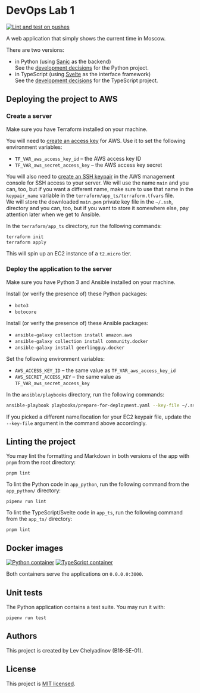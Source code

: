 # DevOps Lab 1

[![Lint and test on pushes](https://github.com/illright/devops/actions/workflows/lint-test-on-push.yaml/badge.svg)](https://github.com/illright/devops/actions/workflows/lint-test-on-push.yaml)

A web application that simply shows the current time in Moscow.

There are two versions:

- in Python (using [Sanic](https://sanicframework.org/) as the backend)  
  See the [development decisions](./app_python/PYTHON.md)
  for the Python project.
- in TypeScript (using [Svelte](https://svelte.dev)
  as the interface framework)  
  See the [development decisions](./app_ts/TYPESCRIPT.md)
  for the TypeScript project.

## Deploying the project to AWS

### Create a server

Make sure you have Terraform installed on your machine.

You will need to [create an access key](https://console.aws.amazon.com/iam/home#/security_credentials) for AWS. Use it to set the following environment variables:

- `TF_VAR_aws_access_key_id` – the AWS access key ID
- `TF_VAR_aws_secret_access_key` – the AWS access key secret

You will also need to [create an SSH keypair](https://console.aws.amazon.com/ec2/v2/home#KeyPairs:) in the AWS management console for SSH access to your server. We will use the name `main` and you can, too, but if you want a different name, make sure to use that name in the `keypair_name` variable in the `terraform/app_ts/terraform.tfvars` file.  
We will store the downloaded `main.pem` private key file in the `~/.ssh`, directory and you can, too, but if you want to store it somewhere else, pay attention later when we get to Ansible.

In the `terraform/app_ts` directory, run the following commands:

```bash
terraform init
terraform apply
```

This will spin up an EC2 instance of a `t2.micro` tier.

### Deploy the application to the server

Make sure you have Python 3 and Ansible installed on your machine.

Install (or verify the presence of) these Python packages:

- `boto3`
- `botocore`

Install (or verify the presence of) these Ansible packages:

- `ansible-galaxy collection install amazon.aws`
- `ansible-galaxy collection install community.docker`
- `ansible-galaxy install geerlingguy.docker`

Set the following environment variables:

- `AWS_ACCESS_KEY_ID` – the same value as `TF_VAR_aws_access_key_id`
- `AWS_SECRET_ACCESS_KEY` – the same value as `TF_VAR_aws_secret_access_key`

In the `ansible/playbooks` directory, run the following commands:

```bash
ansible-playbook playbooks/prepare-for-deployment.yaml --key-file ~/.ssh/main.pem
```

If you picked a different name/location for your EC2 keypair file, update the `--key-file` argument in the command above accordingly.

## Linting the project

You may lint the formatting and Markdown in both versions of the app
with `pnpm` from the root directory:

```shell
pnpm lint
```

To lint the Python code in `app_python`, run the following command
from the `app_python/` directory:

```shell
pipenv run lint
```

To lint the TypeScript/Svelte code in `app_ts`, run the following
command from the `app_ts/` directory:

```shell
pnpm lint
```

## Docker images

[![Python container](https://img.shields.io/docker/image-size/illright/devops_lab1_python/1.0.1?label=Python%20container)](https://hub.docker.com/r/illright/devops_lab1_python)
[![TypeScript container](https://img.shields.io/docker/image-size/illright/devops_lab1_ts/1.0.1?label=TypeScript%20container)](https://hub.docker.com/r/illright/devops_lab1_ts)

Both containers serve the applications on `0.0.0.0:3000`.

## Unit tests

The Python application contains a test suite. You may run it with:

```shell
pipenv run test
```

## Authors

This project is created by Lev Chelyadinov (B18-SE-01).

## License

This project is [MIT licensed](./LICENSE).

